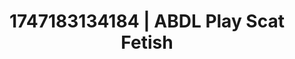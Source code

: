 ---
categories:
- Bukkake
- Dirty whispers
- Body worship
- NSFW role reversal
- Ethical porn
image: /assets/images/1747183134184.jpg
layout: post
seo:
  description: Featured content with premium ABDL Play, Scat Fetish. HD images available.
  keywords: ABDL Play, Scat Fetish
  og_image: /assets/images/1747183134184.jpg
  schema_type: VisualArtwork
tags:
- ABDL Play
- Scat Fetish
- '#1747183134184'
title: 1747183134184 | ABDL Play Scat Fetish
---